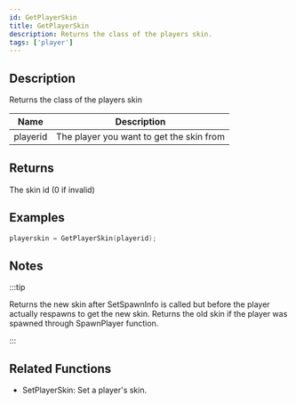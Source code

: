 ```yaml
---
id: GetPlayerSkin
title: GetPlayerSkin
description: Returns the class of the players skin.
tags: ['player']
---
```


## Description

Returns the class of the players skin


| Name | Description |
|------|-------------|
|playerid | The player you want to get the skin from|


## Returns

The skin id (0 if invalid)


## Examples


```c
playerskin = GetPlayerSkin(playerid);
```


## Notes

:::tip


 Returns the new skin after SetSpawnInfo is called but before the player actually respawns to get the new skin.
 Returns the old skin if the player was spawned through SpawnPlayer function.

:::


## Related Functions


-  SetPlayerSkin: Set a player's skin.